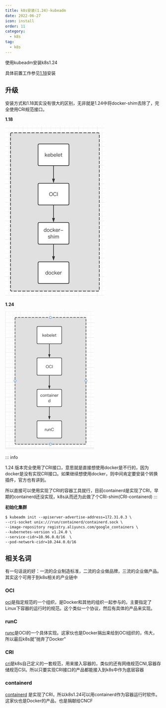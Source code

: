 ```yaml
---
title: k8s安装(1.24)-kubeadm
date: 2022-06-27
icon: install
order: 11
category:
  - k8s
tag:
  - k8s
---
```


使用kubeadm安装k8s1.24

具体前置工作参见[1.18][k8s-1.18]安装

## 升级

安装方式和1.18其实没有很大的区别，无非就是1.24中将docker-shim去除了，完全使用CRI规范接口。

**1.18**

![k8s-docker-shim](./assets/k8s-docker.png)


**1.24**

![k8s-containerd](./assets/k8s-containerd.png)

::: info

1.24 版本完全使用了CRI接口，意思就是直接想使用docker是不行的，因为docker是没有实现CRI接口。如果继续想使用docker，则中间肯定要安装个转换插件，官方也有讲到。

所以直接可以使用实现了CRI的容器工具就行，目前containerd是实现了CRI，早期的containerd还没实现，k8s从而还为此做了个CRI-shim(CRI-containerd)
:::

**初始化集群**

```shell
$ kubeadm init --apiserver-advertise-address=172.31.0.3 \
--cri-socket unix:///run/containerd/containerd.sock \
--image-repository registry.aliyuncs.com/google_containers \
--kubernetes-version v1.24.0 \
--service-cidr=10.96.0.0/16  \
--pod-network-cidr=10.244.0.0/16
```

## 相关名词

有一句话说的好：一流的企业制造标准，二流的企业做品牌，三流的企业做产品。其实这个可用于到k8s相关的产业链中

### OCI

[oci]是指定规范的一个组织，是Docker和其他的组织一起参与的。主要指定了Linux下容器的运行时的规范。这个类似一个协议，然后有具体的产品来实现。

### runC

[runc]是OCI的一个具体实现。这家伙也是Docker捐出来给到OCI组织的，伟大，所以最后k8s就"抛弃了Docker"

### CRI

[cri]是k8s自己定义的一套规范，用来接入容器的，类似的还有网络规范CNI,容器存储规范CSI。所以只要实现CRI接口的产品都能接入到k8s中作为底层容器

### containerd

[containerd] 是实现了CRI，所以k8s1.24可以用containerd作为容器运行时软件。这家伙也是Docker的产品，也是捐献给CNCF



[k8s-1.18]: 11-k8s安装-kubeadm.md
[oci]: https://opencontainers.org
[runc]: https://github.com/opencontainers/runc
[containerd]: https://github.com/containerd/containerd
[cri]: https://github.com/kubernetes/cri-api/blob/c75ef5b/pkg/apis/runtime/v1/api.proto